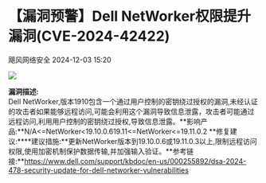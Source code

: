 #  【漏洞预警】Dell NetWorker权限提升漏洞(CVE-2024-42422)   
 飓风网络安全   2024-12-03 15:20  
  
![](https://mmbiz.qpic.cn/mmbiz_png/ibhQpAia4xu027u7rsL6gW28UMYHawCgtNQweYeIjGofNqpDzPhazXaIdFgzzIdq2R3TNZJlEeFso017bagB4XlA/640?wx_fmt=png&from=appmsg "")  
  
**漏洞描述:**  
Dеll NеtWоrkеr,版本1910包含一个通过用户控制的密钥绕过授权的漏洞,未经认证的攻击者如果能够远程访问,可能会利用这个漏洞导致信息泄露，攻击者可能通过远程访问,利用用户控制的密钥绕过授权,导致信息泄露。**影响产品:**N/A<=NetWorker<19.10.0.619.11<=NetWorker<=19.11.0.2 **修复建议:****建议措施:**更新NetWorker版本到19.10.0.6或19.11.0.3以上,限制远程访问权限,使用加密机制保护数据传输,并加强输入验证。**参考链接:**https://www.dell.com/support/kbdoc/en-us/000255892/dsa-2024-478-security-update-for-dell-networker-vulnerabilities   
